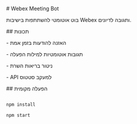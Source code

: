 \# Webex Meeting Bot



בוט אוטומטי להשתתפות בישיבות Webex ותגובה לדיונים.



\## תכונות

\- האזנה להודעות בזמן אמת

\- תגובות אוטומטיות למילות הפעלה

\- ניטור בריאות השרת

\- API למעקב סטטוס



\## הפעלה מקומית

```bash

npm install

npm start


